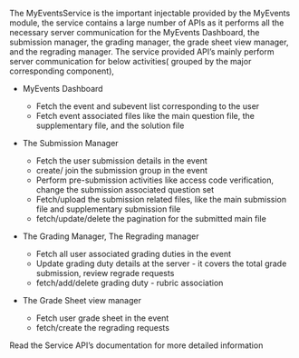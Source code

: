 The MyEventsService is the important injectable provided by the MyEvents module, the service contains a large number of APIs as it performs all the necessary server communication for the MyEvents Dashboard, the submission manager, the grading manager, the grade sheet view manager, and the regrading manager. The service provided API’s mainly perform server communication for below activities( grouped by the major corresponding component),

- MyEvents Dashboard
    - Fetch the event and subevent list corresponding to the user
    - Fetch event associated files like the main question file, the supplementary file, and the     solution file

- The Submission Manager
    - Fetch the user submission details in the event
    - create/ join the submission group in the event
    - Perform pre-submission activities like access code verification, change the submission associated question set
    - Fetch/upload the submission related files, like the main submission file and supplementary submission file
    - fetch/update/delete the pagination for the submitted main file

- The Grading Manager, The Regrading manager
    - Fetch all user associated grading duties in the event
    - Update grading duty details at the server - it covers the total grade submission, review regrade requests
    - fetch/add/delete grading duty - rubric association

- The Grade Sheet view manager
    - Fetch user grade sheet in the event
    - fetch/create the regrading requests

Read the Service API’s documentation for more detailed information
